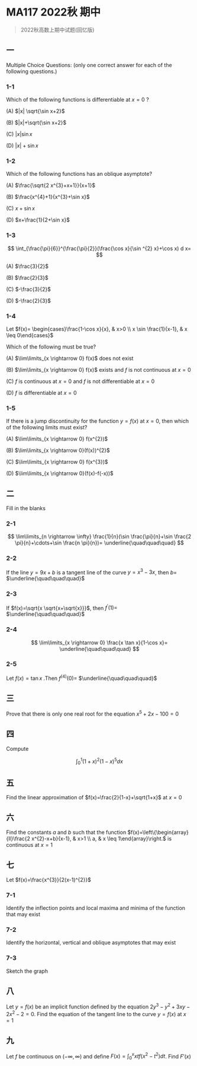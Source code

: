 # MA117 2022秋 期中

> 2022秋高数上期中试题(回忆版)

## 一

Multiple Choice Questions: (only one correct answer for each of the following questions.)

### 1-1

Which of the following functions is differentiable at $x=0$ ?

(A) $|x| \sqrt{\sin x+2}$

(B) $|x|+\sqrt{\sin x+2}$

(C) $|x| \sin x$

(D) $|x|+\sin x$

### 1-2

Which of the following functions has an oblique asymptote?

(A) $\frac{\sqrt{2 x^{3}+x+1}}{x+1}$

(B) $\frac{x^{4}+1}{x^{3}+\sin x}$

(C) $x+\sin x$

(D) $x+\frac{1}{2+\sin x}$

### 1-3

$$
\int_{\frac{\pi}{6}}^{\frac{\pi}{2}}(\frac{\cos x}{\sin ^{2} x}+\cos x) d x=
$$

(A) $\frac{3}{2}$

(B) $\frac{2}{3}$

(C) $-\frac{3}{2}$

(D) $-\frac{2}{3}$

### 1-4

Let $f(x)= \begin{cases}\frac{1-\cos x}{x}, & x>0 \\ x \sin \frac{1}{x-1}, & x \leq 0\end{cases}$

Which of the following must be true?

(A) $\lim\limits_{x \rightarrow 0} f(x)$ does not exist

(B) $\lim\limits_{x \rightarrow 0} f(x)$ exists and $f$ is not continuous at $x=0$

(C) $f$ is continuous at $x=0$ and $f$ is not differentiable at $x=0$

(D) $f$ is differentiable at $x=0$

### 1-5

If there is a jump discontinuity for the function $y=f(x)$ at $x=0$, then which of the following limits must exist?

(A) $\lim\limits_{x \rightarrow 0} f(x^{2})$

(B) $\lim\limits_{x \rightarrow 0}(f(x))^{2}$

(C) $\lim\limits_{x \rightarrow 0} f(x^{3})$

(D) $\lim\limits_{x \rightarrow 0}(f(x)-f(-x))$

## 二

Fill in the blanks

### 2-1

$$
\lim\limits_{n \rightarrow \infty} \frac{1}{n}(\sin \frac{\pi}{n}+\sin \frac{2 \pi}{n}+\cdots+\sin \frac{n \pi}{n})= \underline{\quad\quad\quad}
$$

### 2-2

If the line $y=9 x+b$ is a tangent line of the curve $y=x^{3}-3 x$, then $b=$ $\underline{\quad\quad\quad}$

### 2-3

If $f(x)=\sqrt{x \sqrt{x+\sqrt{x}}}$, then $f^{\prime}(1)=$ $\underline{\quad\quad\quad}$

### 2-4

$$
\lim\limits_{x \rightarrow 0} \frac{x \tan x}{1-\cos x}= \underline{\quad\quad\quad}
$$

### 2-5

Let $f(x)=\tan x$ .Then $f^{(4)}(0)=$ $\underline{\quad\quad\quad}$

## 三

Prove that there is only one real root for the equation $x^{5}+2 x-100=0$

## 四

Compute

$$
\int_{0}^{1}(1+x)^{2}(1-x)^{5} d x
$$

## 五

Find the linear approximation of $f(x)=\frac{2}{1-x}+\sqrt{1+x}$ at $x=0$

## 六

Find the constants $a$ and $b$ such that the function $f(x)=\left\{\begin{array}{ll}\frac{2 x^{2}-x+b}{x-1}, & x>1 \\ a, & x \leq 1\end{array}\right.$ is continuous at $x=1$

## 七

Let $f(x)=\frac{x^{3}}{2(x-1)^{2}}$

### 7-1

Identify the inflection points and local maxima and minima of the function that may exist

### 7-2

Identify the horizontal, vertical and oblique asymptotes that may exist

### 7-3

Sketch the graph

## 八

Let $y=f(x)$ be an implicit function defined by the equation $2 y^{3}-y^{2}+3 x y-2 x^{2}-2=0$. Find the equation of the tangent line to the curve $y=f(x)$ at $x=1$

## 九

Let $f$ be continuous on $(-\infty, \infty)$ and define $F(x)=\int_{0}^{x} xt f(x^{2}-t^{2}) dt$. Find $F'(x)$
